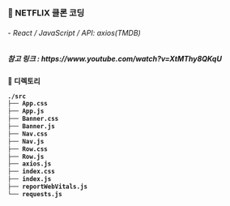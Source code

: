 <h3> 🐶 NETFLIX 클론 코딩
<h6> -  React / JavaScript / API: axios(TMDB)

 <h5> 참고 링크 :  https://www.youtube.com/watch?v=XtMThy8QKqU
<h4> 🐰 디렉토리
  
```bash
./src
├── App.css
├── App.js
├── Banner.css
├── Banner.js
├── Nav.css
├── Nav.js
├── Row.css
├── Row.js
├── axios.js
├── index.css
├── index.js
├── reportWebVitals.js
└── requests.js
```
